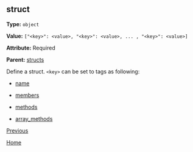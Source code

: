 struct
----------

**Type:** `object`

**Value:** `["<key>": <value>, "<key>": <value>, ... , "<key>": <value>]`

**Attribute:** Required

**Parent:** [structs](structs.md)

Define a struct. `<key>` can be set to tags as following:  

- [name](name.md)

- [members](members.md)

- [methods](methods.md)

- [array_methods](array_methods.md)

[Previous](../jsoncgen.md)

[Home](../../index.md)